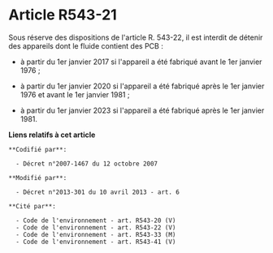 # Article R543-21

Sous réserve des dispositions de l'article R. 543-22, il est interdit de détenir des appareils dont le fluide contient des
PCB :

- à partir du 1er janvier 2017 si l'appareil a été fabriqué avant le 1er janvier 1976 ;

- à partir du 1er janvier 2020 si l'appareil a été fabriqué après le 1er janvier 1976 et avant le 1er janvier 1981 ;

- à partir du 1er janvier 2023 si l'appareil a été fabriqué après le 1er janvier 1981.

**Liens relatifs à cet article**

	**Codifié par**:

	  - Décret n°2007-1467 du 12 octobre 2007

	**Modifié par**:

	  - Décret n°2013-301 du 10 avril 2013 - art. 6

	**Cité par**:

	  - Code de l'environnement - art. R543-20 (V)
	  - Code de l'environnement - art. R543-22 (V)
	  - Code de l'environnement - art. R543-33 (M)
	  - Code de l'environnement - art. R543-41 (V)
